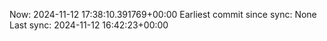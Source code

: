 Now: 2024-11-12 17:38:10.391769+00:00 Earliest commit since sync: None Last sync: 2024-11-12 16:42:23+00:00
